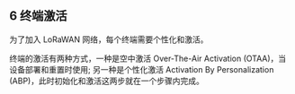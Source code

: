 

## 6 终端激活

为了加入 LoRaWAN 网络，每个终端需要个性化和激活。

终端的激活有两种方式，一种是空中激活 Over-The-Air Activation (OTAA)，当设备部署和重置时使用; 另一种是个性化激活 Activation By Personalization (ABP)，此时初始化和激活这两步就在一个步骤内完成。

